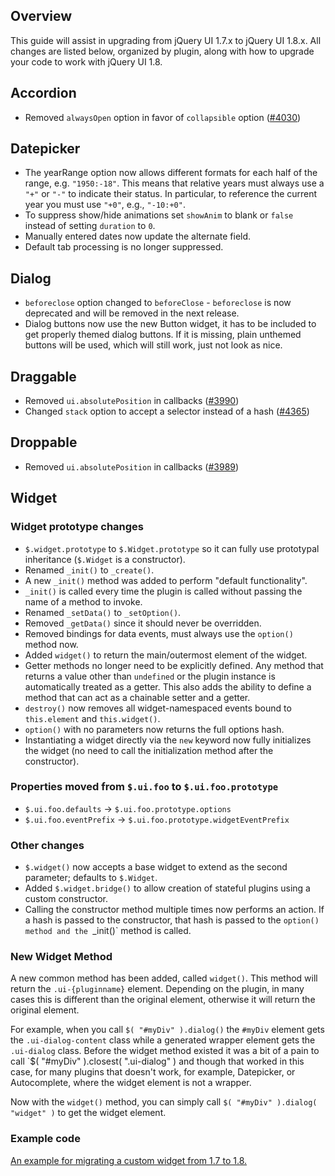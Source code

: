 <script>{
	"title": "jQuery UI 1.8 Upgrade Guide",
	"toc": true
}</script>

## Overview

This guide will assist in upgrading from jQuery UI 1.7.x to jQuery UI 1.8.x.
All changes are listed below, organized by plugin, along with how to upgrade
your code to work with jQuery UI 1.8.

## Accordion

* Removed `alwaysOpen` option in favor of `collapsible` option ([#4030](http://bugs.jqueryui.com/ticket/4030))

## Datepicker

* The yearRange option now allows different formats for each half of the range,
e.g. `"1950:-18"`. This means that relative years must always use a `"+"` or
`"-"` to indicate their status. In particular, to reference the current year you
must use `"+0"`, e.g., `"-10:+0"`.
* To suppress show/hide animations set `showAnim` to blank or `false` instead of setting `duration` to `0`.
* Manually entered dates now update the alternate field.
* Default tab processing is no longer suppressed.

## Dialog

* `beforeclose` option changed to `beforeClose` - `beforeclose` is now
deprecated and will be removed in the next release.
* Dialog buttons now use the new Button widget, it has to be included to get
properly themed dialog buttons. If it is missing, plain unthemed buttons will be
used, which will still work, just not look as nice.

## Draggable

* Removed `ui.absolutePosition` in callbacks ([#3990](http://bugs.jqueryui.com/ticket/3990))
* Changed `stack` option to accept a selector instead of a hash ([#4365](http://bugs.jqueryui.com/ticket/4365))

## Droppable

* Removed `ui.absolutePosition` in callbacks ([#3989](http://bugs.jqueryui.com/ticket/3989))

## Widget

### Widget prototype changes

* `$.widget.prototype` to `$.Widget.prototype` so it can fully use prototypal
inheritance (`$.Widget` is a constructor).
* Renamed `_init()` to `_create()`.
* A new `_init()` method was added to perform "default functionality".
* `_init()` is called every time the plugin is called without passing the name
of a method to invoke.
* Renamed `_setData()` to `_setOption()`.
* Removed `_getData()` since it should never be overridden.
* Removed bindings for data events, must always use the `option()` method now.
* Added `widget()` to return the main/outermost element of the widget.
* Getter methods no longer need to be explicitly defined. Any method that
returns a value other than `undefined` or the plugin instance is automatically
treated as a getter. This also adds the ability to define a method that can act
as a chainable setter and a getter.
* `destroy()` now removes all widget-namespaced events bound to `this.element`
and `this.widget()`.
* `option()` with no parameters now returns the full options hash.
* Instantiating a widget directly via the `new` keyword now fully initializes
the widget (no need to call the initialization method after the constructor).

### Properties moved from `$.ui.foo` to `$.ui.foo.prototype`

* `$.ui.foo.defaults` -> `$.ui.foo.prototype.options`
* `$.ui.foo.eventPrefix` -> `$.ui.foo.prototype.widgetEventPrefix`

### Other changes

* `$.widget()` now accepts a base widget to extend as the second parameter;
defaults to `$.Widget`.
* Added `$.widget.bridge()` to allow creation of stateful plugins using a custom
constructor.
* Calling the constructor method multiple times now performs an action. If a
hash is passed to the constructor, that hash is passed to the `option() method
and the `_init()` method is called.

### New Widget Method

A new common method has been added, called `widget()`. This method will return
the `.ui-{pluginname}` element. Depending on the plugin, in many cases this is
different than the original element, otherwise it will return the original
element.

For example, when you call `$( "#myDiv" ).dialog()` the `#myDiv` element gets
the `.ui-dialog-content` class while a generated wrapper element gets the
`.ui-dialog` class. Before the widget method existed it was a bit of a pain to
call `$( "#myDiv" ).closest( ".ui-dialog" ) and though that worked in this case,
for many plugins that doesn't work, for example, Datepicker, or Autocomplete,
where the widget element is not a wrapper.

Now with the `widget()` method, you can simply call
`$( "#myDiv" ).dialog( "widget" )` to get the widget element.

### Example code

[An example for migrating a custom widget from 1.7 to 1.8.](https://github.com/scottgonzalez/jquery-ui-1.8-widget-factory)
